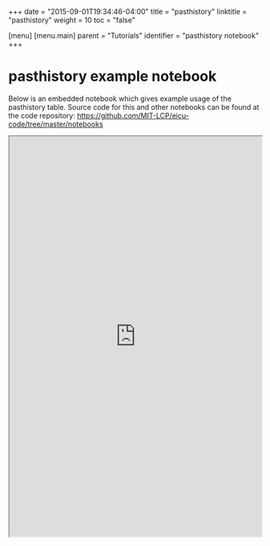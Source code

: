 +++
date = "2015-09-01T19:34:46-04:00"
title = "pasthistory"
linktitle = "pasthistory"
weight = 10
toc = "false"

[menu]
  [menu.main]
    parent = "Tutorials"
    identifier = "pasthistory notebook"
+++

# pasthistory example notebook

Below is an embedded notebook which gives example usage of the pasthistory table.
Source code for this and other notebooks can be found at the code repository:
https://github.com/MIT-LCP/eicu-code/tree/master/notebooks

<iframe src="https://nbviewer.jupyter.org/github/MIT-LCP/eicu-code/blob/master/notebooks/pasthistory.ipynb" width="100%" height="800" scrolling="yes"></iframe>
